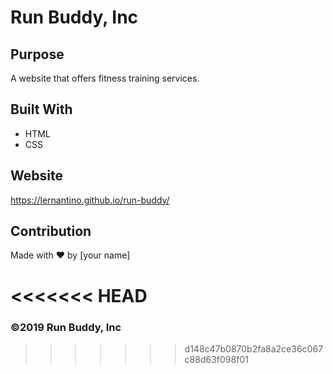 # Run Buddy, Inc

## Purpose
A website that offers fitness training services. 

## Built With
* HTML
* CSS

## Website
https://lernantino.github.io/run-buddy/

## Contribution
Made with ❤️ by [your name]

<<<<<<< HEAD
=======
### ©️2019 Run Buddy, Inc 
>>>>>>> d148c47b0870b2fa8a2ce36c067c88d63f098f01
